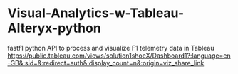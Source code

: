 # Visual-Analytics-w-Tableau-Alteryx-python
fastf1 python API to process and visualize F1 telemetry data in Tableau
https://public.tableau.com/views/solution1shoeX/Dashboard1?:language=en-GB&:sid=&:redirect=auth&:display_count=n&:origin=viz_share_link
